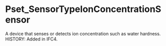 # Pset_SensorTypeIonConcentrationSensor

A device that senses or detects ion concentration such as water hardness. HISTORY: Added in <!-- end of definition -->IFC4.
